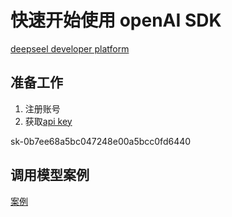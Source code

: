 # 快速开始使用 openAI SDK

[deepseel developer platform](https://platform.deepseek.com/api_keys)

## 准备工作

1. 注册账号
2. 获取[api key](https://platform.deepseek.com/api_keys)

sk-0b7ee68a5bc047248e00a5bcc0fd6440

## 调用模型案例

[案例](./demo)
